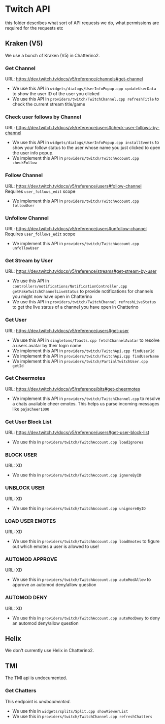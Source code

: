 # Twitch API
this folder describes what sort of API requests we do, what permissions are required for the requests etc

## Kraken (V5)
We use a bunch of Kraken (V5) in Chatterino2.

### Get Channel
URL: https://dev.twitch.tv/docs/v5/reference/channels#get-channel  

 * We use this API in `widgets/dialogs/UserInfoPopup.cpp updateUserData` to show the user ID of the user you clicked
 * We use this API in `providers/twitch/TwitchChannel.cpp refreshTitle` to check the current stream title/game

### Check user follows by Channel
URL: https://dev.twitch.tv/docs/v5/reference/users#check-user-follows-by-channel  

 * We use this API in `widgets/dialogs/UserInfoPopup.cpp installEvents` to show your follow status to the user whose name you just clicked to open the user info popup.
 * We implement this API in `providers/twitch/TwitchAccount.cpp checkFollow`

### Follow Channel
URL: https://dev.twitch.tv/docs/v5/reference/users#follow-channel  
Requires `user_follows_edit` scope  

 * We implement this API in `providers/twitch/TwitchAccount.cpp followUser`

### Unfollow Channel
URL: https://dev.twitch.tv/docs/v5/reference/users#unfollow-channel  
Requires `user_follows_edit` scope  

 * We implement this API in `providers/twitch/TwitchAccount.cpp unfollowUser`

### Get Stream by User
URL: https://dev.twitch.tv/docs/v5/reference/streams#get-stream-by-user  

 * We use this API in `controllers/notifications/NotificationController.cpp getFakeTwitchChannelLiveStatus` to provide notifications for channels you might now have open in Chatterino
 * We use this API in `providers/twitch/TwitchChannel refreshLiveStatus` to get the live status of a channel you have open in Chatterino

### Get User
URL: https://dev.twitch.tv/docs/v5/reference/users#get-user  

 * We use this API in `singletons/Toasts.cpp fetchChannelAvatar` to resolve a users avatar by their login name
 * We implement this API in `providers/twitch/TwitchApi.cpp findUserId`
 * We implement this API in `providers/twitch/TwitchApi.cpp findUserName`
 * We implement this API in `providers/twitch/PartialTwitchUser.cpp getId`

### Get Cheermotes
URL: https://dev.twitch.tv/docs/v5/reference/bits#get-cheermotes  

 * We implement this API in `providers/twitch/TwitchChannel.cpp` to resolve a chats available cheer emotes. This helps us parse incoming messages like `pajaCheer1000`

### Get User Block List
URL: https://dev.twitch.tv/docs/v5/reference/users#get-user-block-list  

 * We use this in `providers/twitch/TwitchAccount.cpp loadIgnores`

### BLOCK USER
URL: XD

 * We use this in `providers/twitch/TwitchAccount.cpp ignoreByID`

### UNBLOCK USER
URL: XD

 * We use this in `providers/twitch/TwitchAccount.cpp unignoreByID`

### LOAD USER EMOTES
URL: XD

 * We use this in `providers/twitch/TwitchAccount.cpp loadEmotes` to figure out which emotes a user is allowed to use!

### AUTOMOD APPROVE
URL: XD

 * We use this in `providers/twitch/TwitchAccount.cpp autoModAllow` to approve an automod deny/allow question

### AUTOMOD DENY
URL: XD

 * We use this in `providers/twitch/TwitchAccount.cpp autoModDeny` to deny an automod deny/allow question

## Helix
We don't currently use Helix in Chatterino2.

## TMI
The TMI api is undocumented.

### Get Chatters
This endpoint is *undocumented*.

 * We use this in `widgets/splits/Split.cpp showViewerList`
 * We use this in `providers/twitch/TwitchChannel.cpp refreshChatters`
